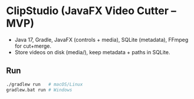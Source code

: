 # ClipStudio (JavaFX Video Cutter – MVP)
- Java 17, Gradle, JavaFX (controls + media), SQLite (metadata), FFmpeg for cut+merge.
- Store videos on disk (media/), keep metadata + paths in SQLite.

## Run
```bash
./gradlew run   # macOS/Linux
gradlew.bat run # Windows